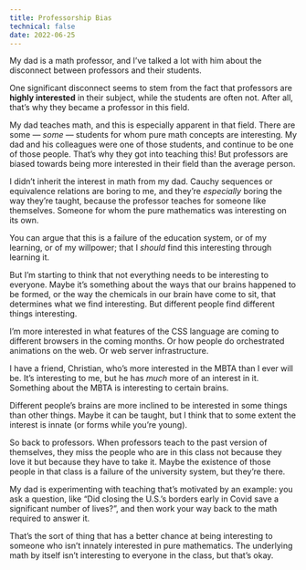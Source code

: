 ```yaml
---
title: Professorship Bias
technical: false
date: 2022-06-25
---
```


My dad is a math professor, and I’ve talked a lot with him about the disconnect between professors and their students. 

One significant disconnect seems to stem from the fact that professors are **highly interested** in their subject, while the students are often not. After all, that’s why they became a professor in this field. 

My dad teaches math, and this is especially apparent in that field. There are some — _some_ — students for whom pure math concepts are interesting. My dad and his colleagues were one of those students, and continue to be one of those people. That’s why they got into teaching this! But professors are biased towards being more interested in their field than the average person. 

I didn’t inherit the interest in math from my dad. Cauchy sequences or equivalence relations are boring to me, and they’re _especially_ boring the way they’re taught, because the professor teaches for someone like themselves. Someone for whom the pure mathematics was interesting on its own. 

You can argue that this is a failure of the education system, or of my learning, or of my willpower; that I _should_ find this interesting through learning it. 

But I’m starting to think that not everything needs to be interesting to everyone. Maybe it’s something about the ways that our brains happened to be formed, or the way the chemicals in our brain have come to sit, that determines what we find interesting. But different people find different things interesting. 

I’m more interested in what features of the CSS language are coming to different browsers in the coming months. Or how people do orchestrated animations on the web. Or web server infrastructure. 

I have a friend, Christian, who’s more interested in the MBTA than I ever will be. It’s interesting to me, but he has _much_ more of an interest in it. Something about the MBTA is interesting to certain brains. 

Different people’s brains are more inclined to be interested in some things than other things. Maybe it can be taught, but I think that to some extent the interest is innate (or forms while you’re young). 

So back to professors. When professors teach to the past version of themselves, they miss the people who are in this class not because they love it but because they have to take it. Maybe the existence of those people in that class is a failure of the university system, but they’re there. 

My dad is experimenting with teaching that’s motivated by an example: you ask a question, like “Did closing the U.S.’s borders early in Covid save a significant number of lives?”, and then work your way back to the math required to answer it. 

That’s the sort of thing that has a better chance at being interesting to someone who isn’t innately interested in pure mathematics. The underlying math by itself isn’t interesting to everyone in the class, but that’s okay. 